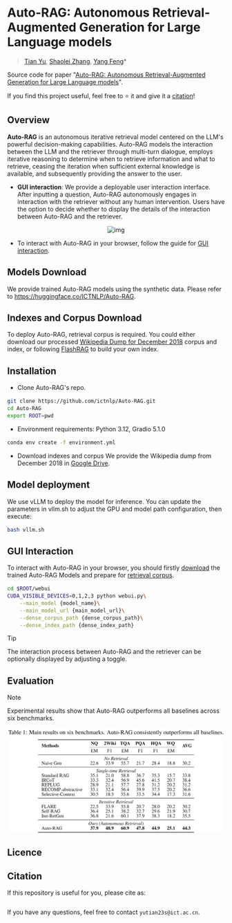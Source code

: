 # Auto-RAG: Autonomous Retrieval-Augmented Generation for Large Language models

> [Tian Yu](https://tianyu0313.github.io/), [Shaolei Zhang](https://zhangshaolei1998.github.io/), [Yang Feng](https://people.ucas.edu.cn/~yangfeng?language=en)*

Source code for paper "[Auto-RAG: Autonomous Retrieval-Augmented Generation for Large Language models]()".

If you find this project useful, feel free to ⭐️ it and give it a [citation](#citation)!


## Overview

**Auto-RAG** is an autonomous iterative retrieval model centered on the LLM's powerful decision-making capabilities. Auto-RAG models the interaction between the LLM and the retriever through multi-turn dialogue, employs iterative reasoning to determine when to retrieve information and what to retrieve, ceasing the iteration when sufficient external knowledge is available, and subsequently providing the answer to the user.

- **GUI interaction**: We provide a deployable user interaction interface. After inputting a question, Auto-RAG autonomously engages in interaction with the retriever without any human intervention. Users have the option to decide whether to display the details of the interaction between Auto-RAG and the retriever.

<div  align="center">   
  <img src="./assets/auto-rag.gif" alt="img" width="90%" />
</div>


- To interact with Auto-RAG in your browser, follow the guide for [GUI interaction](#gui-interaction).


## Models Download

We provide trained Auto-RAG models using the synthetic data. Please refer to https://huggingface.co/ICTNLP/Auto-RAG.

## Indexes and Corpus Download

To deploy Auto-RAG, retrieval corpus is required. You could either download our processed [Wikipedia Dump for December 2018]() corpus and index, or following [FlashRAG](https://github.com/RUC-NLPIR/FlashRAG/blob/main/docs/building-index.md) to build your own index. 

## Installation

- Clone Auto-RAG's repo.

```bash
git clone https://github.com/ictnlp/Auto-RAG.git
cd Auto-RAG
export ROOT=pwd
```

- Environment requirements: Python 3.12, Gradio 5.1.0

```bash
conda env create -f environment.yml
```

- Download indexes and corpus
We provide the Wikipedia dump from December 2018 in [Google Drive]().

## Model deployment

We use vLLM to deploy the model for inference. You can update the parameters in vllm.sh to adjust the GPU and model path configuration, then execute:

```bash
bash vllm.sh
```


## GUI Interaction

To interact with Auto-RAG in your browser, you should firstly [download](#models-download) the trained Auto-RAG Models and prepare for [retrieval corpus](#indexes-and-corpus-download).

```bash
cd $ROOT/webui
CUDA_VISIBLE_DEVICES=0,1,2,3 python webui.py\
    --main_model {model_name}\
    --main_model_url {main_model_url}\
    --dense_corpus_path {dense_corpus_path}\
    --dense_index_path {dense_index_path}

```

> [!Tip]
> The interaction process between Auto-RAG and the retriever can be optionally displayed by adjusting a toggle.

## Evaluation
> [!Note]
> Experimental results show that Auto-RAG outperforms all baselines across six benchmarks.

<div  align="center">   
  <img src="./assets/results.png" alt="img" width="100%" />
</div>
<p align="center">

</p>


## Licence


## Citation

If this repository is useful for you, please cite as:

```

```

If you have any questions, feel free to contact `yutian23s@ict.ac.cn`.
